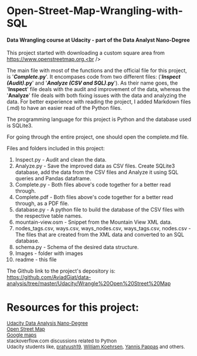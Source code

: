 # Open-Street-Map-Wrangling-with-SQL
#### Data Wrangling course at Udacity - part of the Data Analyst Nano-Degree
This project started with downloading a custom square area from https://www.openstreetmap.org.<br />

The main file with most of the functions and the official file for this project, is '<b><i>Complete</i>.py</b>'. It encompases code from two different files: ('<b><i>Inspect (Audit)</i>.py</b>' and '<b><i>Analyze (CSV and SQL)</i>.py</b>'). As their name goes, the '<b>Inspect</b>' file deals with the audit and improvement of the data, whereas the '<b>Analyze</b>' file deals with both fixing issues with the data and analyzing the data. For better experience with reading the project, I added Markdown files (.md) to have an easier read of the Python files.<br />

The programming language for this project is Python and the database used is SQLite3.

For going through the entire project, one should open the complete.md file.

Files and folders included in this project:
1. Inspect.py - Audit and clean the data.
2. Analyze.py - Save the improved data as CSV files. Create SQLite3 database, add the data from the CSV files and Analyze it using SQL queries and Pandas dataframe.
3. Complete.py - Both files above's code together for a better read through.
4. Complete.pdf -  Both files above's code together for a better read through, as a PDF file.
5. database.py - A python file to build the database of the CSV files with the respective table names.
6. mountain-view.osm - Snippet from the Mountain View XML data.
7. nodes_tags.csv, ways.csv, ways_nodes.csv, ways_tags.csv, nodes.csv - The files that are created from the XML data and converted to an SQL database.
8. schema.py - Schema of the desired data structure.
9. Images - folder with images
10. readme - this file

The Github link to the project's depository is:
https://github.com/AviadGiat/data-analysis/tree/master/Udacity/Wrangle%20Open%20Street%20Map

# Resources for this project:

<div><a href="https://www.udacity.com/course/data-analyst-nanodegree--nd002"><span style="font-size: 13px;">Udacity Data Analysis Nano-Degree</span></a></div>

<div><a href="https://www.openstreetmap.org/#map=13/37.4001/-122.0749"><span style="font-size: 13px;">Open Street Map</span></a></div>

<div><span style="font-size: 13px;"><a href="https://www.google.com/maps/@37.4134391,-122.1513082,12z">Google maps</a><br />
stackoverflow.com discussions related to Python</span></div>

<div><span style="font-size: 13px;">Udacity students like, <a href="https://github.com/pratyush19/Udacity-Data-Analyst-Nanodegree/tree/master/P3-OpenStreetMap-Wrangling-with-SQL">pratyush19</a>, <a href="https://medium.com/@williamkoehrsen/data-wrangling-with-python-and-sqlite-900d21bc5a53">William Koehrsen</a>, <a href="http://www.yannispappas.com/Wrangle-OpenStreetMap-Data/">Yannis Pappas</a> and others.</span></div>
